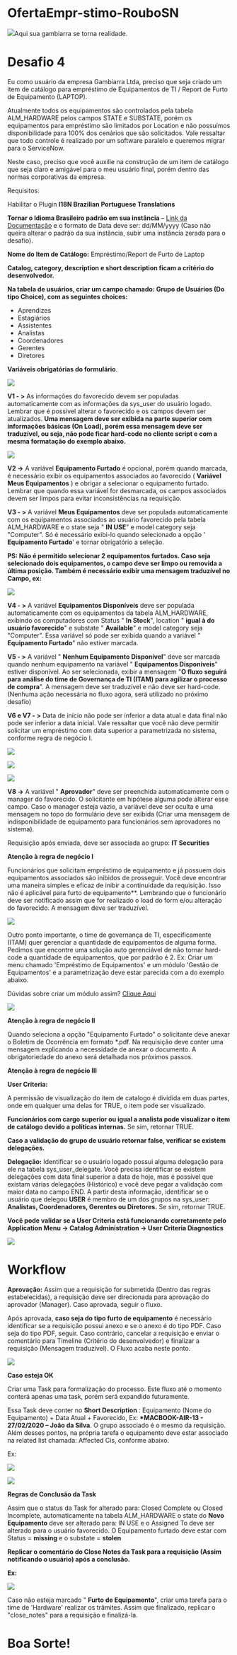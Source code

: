 # OfertaEmpr-stimo-RouboSN

![](RackMultipart20230116-1-5limu2_html_1aba8716852f1e6e.png)Aqui sua gambiarra se torna realidade.

# **Desafio 4**

Eu como usuário da empresa Gambiarra Ltda, preciso que seja criado um item de catálogo para empréstimo de Equipamentos de TI / Report de Furto de Equipamento (LAPTOP).

Atualmente todos os equipamentos são controlados pela tabela ALM\_HARDWARE pelos campos STATE e SUBSTATE, porém os equipamentos para empréstimo são limitados por Location e não possuímos disponibilidade para 100% dos cenários que são solicitados. Vale ressaltar que todo controle é realizado por um software paralelo e queremos migrar para o ServiceNow.

Neste caso, preciso que você auxilie na construção de um item de catálogo que seja claro e amigável para o meu usuário final, porém dentro das normas corporativas da empresa.

Requisitos:

Habilitar o Plugin **I18N Brazilian Portuguese Translations**

**Tornar o Idioma Brasileiro padrão em sua instância** – [Link da Documentação](https://docs.servicenow.com/bundle/newyork-platform-administration/page/administer/localization/concept/c_LangInternationalizationSupport.html) e o formato de Data deve ser: dd/MM/yyyy (Caso não queira alterar o padrão da sua instância, subir uma instância zerada para o desafio).

**Nome do Item de Catálogo:** Empréstimo/Report de Furto de Laptop

**Catalog, category, description e short description ficam a critério do desenvolvedor.**

**Na tabela de usuários, criar um campo chamado: Grupo de Usuários (Do tipo Choice), com as seguintes choices:**

- Aprendizes
- Estagiários
- Assistentes
- Analistas
- Coordenadores
- Gerentes
- Diretores

**Variáveis obrigatórias do formulário**.

![](RackMultipart20230116-1-5limu2_html_b49e02586a275baa.png)

**V1 - \>** As informações do favorecido devem ser populadas automaticamente com as informações da sys\_user do usuário logado. Lembrar que é possível alterar o favorecido e os campos devem ser atualizados. **Uma mensagem deve ser exibida na parte superior com informações básicas (On Load), porém essa mensagem deve ser traduzível, ou seja, não pode ficar hard-code no cliente script e com a mesma formatação do exemplo abaixo.**

![](RackMultipart20230116-1-5limu2_html_19585b161cce0f6c.png)

**V2 -\>** A variável **Equipamento Furtado** é opcional, porém quando marcada, é necessário exibir os equipamentos associados ao favorecido ( **Variável Meus Equipamentos** ) e obrigar a selecionar o equipamento furtado. Lembrar que quando essa variável for desmarcada, os campos associados devem ser limpos para evitar inconsistências na requisição.

**V3 - \>** A variável **Meus Equipamentos** deve ser populada automaticamente com os equipamentos associados ao usuário favorecido pela tabela ALM\_HARDWARE e o state seja " **IN USE**" e model category seja "Computer". Só é necessário exibi-lo quando selecionado a opção ' **Equipamento Furtado**' e tornar obrigatório a seleção.

**PS: Não é permitido selecionar 2 equipamentos furtados. Caso seja selecionado dois equipamentos, o campo deve ser limpo ou removida a última posição. Também é necessário exibir uma mensagem traduzível no Campo, ex:**

![](RackMultipart20230116-1-5limu2_html_8453b27415bd446c.png)

**V4 - \>** A variável **Equipamentos Disponíveis** deve ser populada automaticamente com os equipamentos da tabela ALM\_HARDWARE, exibindo os computadores com Status " **In Stock**", location " **igual à do usuário favorecido**" e substate " **Available**" e model category seja "Computer". Essa variável só pode ser exibida quando a variável " **Equipamento Furtado**" não estiver marcada.

**V5 - \>** A variável " **Nenhum Equipamento Disponível**" deve ser marcada quando nenhum equipamento na variável " **Equipamentos Disponíveis**" estiver disponível. Ao ser selecionada, exibir a mensagem "**O fluxo seguirá para análise do time de Governança de TI (ITAM) para agilizar o processo de compra**". A mensagem deve ser traduzível e não deve ser hard-code. (Nenhuma ação necessária no fluxo agora, será utilizado no próximo desafio)

**V6 e V7 - \>** Data de início não pode ser inferior a data atual e data final não pode ser inferior a data inicial. Vale ressaltar que você não deve permitir solicitar um empréstimo com data superior a parametrizada no sistema, conforme regra de negócio I.

![](RackMultipart20230116-1-5limu2_html_8385a915092e5028.png)

![](RackMultipart20230116-1-5limu2_html_c56c34468d562c10.png)

![](RackMultipart20230116-1-5limu2_html_c9205ec233de1335.png)

**V8 -\>** A variável " **Aprovador**" deve ser preenchida automaticamente com o manager do favorecido. O solicitante em hipótese alguma pode alterar esse campo. Caso o manager esteja vazio, a variável deve ser oculta e uma mensagem no topo do formulário deve ser exibida (Criar uma mensagem de indisponibilidade de equipamento para funcionários sem aprovadores no sistema).

Requisição após enviada, deve ser associada ao grupo: **IT Securities**

**Atenção à regra de negócio I**

Funcionários que solicitam empréstimo de equipamento e já possuem dois equipamentos associados são inibidos de prosseguir. Você deve encontrar uma maneira simples e eficaz de inibir a continuidade da requisição. Isso não é aplicável para furto de equipamento\*\*. Lembrando que o funcionário deve ser notificado assim que for realizado o load do form e/ou alteração do favorecido. A mensagem deve ser traduzível.

![](RackMultipart20230116-1-5limu2_html_7e1c148e29b17e4e.png)

Outro ponto importante, o time de governança de TI, especificamente (ITAM) quer gerenciar a quantidade de equipamentos de alguma forma. Pedimos que encontre uma solução auto gerenciável de não tornar hard-code a quantidade de equipamentos, que por padrão é 2. Ex: Criar um menu chamado 'Empréstimo de Equipamentos' e um módulo 'Gestão de Equipamentos' e a parametrização deve estar parecida com a do exemplo abaixo.

Dúvidas sobre criar um módulo assim? [Clique Aqui](https://developer.servicenow.com/app.do#!/lp/new_to_servicenow/app_store_learnv2_automatingapps_newyork_application_properties_objectives?v=newyork)

![](RackMultipart20230116-1-5limu2_html_849e9589ee24d6d.png)

**Atenção à regra de negócio II**

Quando seleciona a opção "Equipamento Furtado" o solicitante deve anexar o Boletim de Ocorrência em formato \*.pdf. Na requisição deve conter uma mensagem explicando a necessidade de anexar o documento. A obrigatoriedade do anexo será detalhada nos próximos passos.

**Atenção à regra de negócio III**

**User Criteria:**

A permissão de visualização do item de catalogo é dividida em duas partes, onde em qualquer uma delas for TRUE, o item pode ser visualizado.

**Funcionários com cargo superior ou igual a analista pode visualizar o item de catálogo devido a políticas internas.** Se sim, retornar TRUE.

**Caso a validação do grupo de usuário retornar false, verificar se existem delegações.**

**Delegação:** Identificar se o usuário logado possui alguma delegação para ele na tabela sys\_user\_delegate. Você precisa identificar se existem delegações com data final superior a data de hoje, mas é possível que existam várias delegações (Histórico) e você deve pegar a validação com maior data no campo END. A partir desta informação, identificar se o usuário que delegou **USER** é membro de um dos grupos na sys\_user: **Analistas, Coordenadores, Gerentes ou Diretores.** Se sim, retornar TRUE.

**Você pode validar se a User Criteria está funcionando corretamente pelo Application Menu -\> Catalog Administration -\> User Criteria Diagnostics**

![](RackMultipart20230116-1-5limu2_html_10cf09161a9b18a0.png)

# **Workflow**

**Aprovação:** Assim que a requisição for submetida (Dentro das regras estabelecidas), a requisição deve ser direcionada para aprovação do aprovador (Manager). Caso aprovada, seguir o fluxo.

Após aprovada, **caso seja do tipo furto de equipamento** é necessário identificar se a requisição possui anexo e se o anexo é do tipo PDF. Caso seja do tipo PDF, seguir. Caso contrário, cancelar a requisição e enviar o comentário para Timeline (Critério do desenvolvedor) e finalizar a requisição (Mensagem traduzível). O Fluxo acaba neste ponto.

![](RackMultipart20230116-1-5limu2_html_30f9d80d15f76308.png)

**Caso esteja OK**

Criar uma Task para formalização do processo. Este fluxo até o momento conterá apenas uma task, porém será expandido futuramente.

Essa Task deve conter no **Short Description** : Equipamento (Nome do Equipamento) + Data Atual + Favorecido, Ex: **\*MACBOOK-AIR-13 - 27/02/2020 – João da Silva**. O grupo associado é o mesmo da requisição. Além desses pontos, na própria tarefa o equipamento deve estar associado na related list chamada: Affected Cis, conforme abaixo.

Ex:

![](RackMultipart20230116-1-5limu2_html_36f2f4127e6fc73f.png)

![](RackMultipart20230116-1-5limu2_html_f23002475bd30e63.png)

**Regras de Conclusão da Task**

Assim que o status da Task for alterado para: Closed Complete ou Closed Incomplete, automaticamente na tabela ALM\_HARDWARE o state do **Novo Equipamento** deve ser alterado para: IN USE e o Assigned To deve ser alterado para o usuário favorecido. O Equipamento furtado deve estar com Status = **missing** e o substate = **stolen**

**Replicar o comentário do Close Notes da Task para a requisição (Assim notificando o usuário) após a conclusão.**

**Ex:**

![](RackMultipart20230116-1-5limu2_html_e7f53dff0de4642f.png)

Caso não esteja marcado " **Furto de Equipamento**", criar uma tarefa para o time de 'Hardware' realizar os trâmites. Assim que finalizado, replicar o "close\_notes" para a requisição e finalizá-la.

# **Boa Sorte!**

